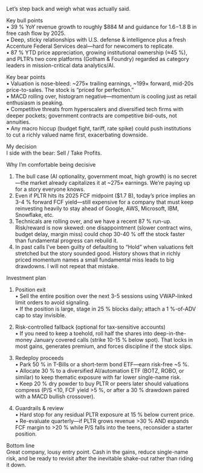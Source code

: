 Let’s step back and weigh what was actually said.

Key bull points  
• 39 % YoY revenue growth to roughly $884 M and guidance for $1.6-$1.8 B in free cash flow by 2025.  
• Deep, sticky relationships with U.S. defense & intelligence plus a fresh Accenture Federal Services deal—hard for newcomers to replicate.  
• 87 % YTD price appreciation, growing institutional ownership (≈45 %), and PLTR’s two core platforms (Gotham & Foundry) regarded as category leaders in mission-critical data analytics/AI.  

Key bear points  
• Valuation is nose-bleed: ~275× trailing earnings, ~199× forward, mid-20s price-to-sales. The stock is “priced for perfection.”  
• MACD rolling over, histogram negative—momentum is cooling just as retail enthusiasm is peaking.  
• Competitive threats from hyperscalers and diversified tech firms with deeper pockets; government contracts are competitive bid-outs, not annuities.  
• Any macro hiccup (budget fight, tariff, rate spike) could push institutions to cut a richly valued name first, exacerbating downside.  

My decision  
I side with the bear: Sell / Take Profits.

Why I’m comfortable being decisive  
1. The bull case (AI optionality, government moat, high growth) is no secret—the market already capitalizes it at ~275× earnings. We’re paying up for a story everyone knows.  
2. Even if PLTR hits its 2025 FCF midpoint ($1.7 B), today’s price implies an 3-4 % forward FCF yield—still expensive for a company that must keep reinvesting heavily to stay ahead of Google, AWS, Microsoft, IBM, Snowflake, etc.  
3. Technicals are rolling over, and we have a recent 87 % run-up. Risk/reward is now skewed: one disappointment (slower contract wins, budget delay, margin miss) could chop 30-40 % off the stock faster than fundamental progress can rebuild it.  
4. In past calls I’ve been guilty of defaulting to “Hold” when valuations felt stretched but the story sounded good. History shows that in richly priced momentum names a small fundamental miss leads to big drawdowns. I will not repeat that mistake.

Investment plan  

1. Position exit  
   • Sell the entire position over the next 3-5 sessions using VWAP-linked limit orders to avoid signaling.  
   • If the position is large, stage in 25 % blocks daily; attach a 1 %-of-ADV cap to stay invisible.  

2. Risk-controlled fallback (optional for tax-sensitive accounts)  
   • If you need to keep a toehold, roll half the shares into deep-in-the-money January covered calls (strike 10-15 % below spot). That locks in most gains, generates premium, and forces discipline if the stock slips.  

3. Redeploy proceeds  
   • Park 50 % in T-Bills or a short-term bond ETF—earn risk-free ~5 %.  
   • Allocate 30 % to a diversified AI/automation ETF (BOTZ, ROBO, or similar) to keep thematic exposure with far lower single-name risk.  
   • Keep 20 % dry powder to buy PLTR or peers later should valuations compress (P/S <10, FCF yield >5 %, or after a 30 % drawdown paired with a MACD bullish crossover).  

4. Guardrails & review  
   • Hard stop for any residual PLTR exposure at 15 % below current price.  
   • Re-evaluate quarterly—if PLTR grows revenue >30 % AND expands FCF margin to >20 % while P/S falls into the teens, reconsider a starter position.  

Bottom line  
Great company, lousy entry point. Cash in the gains, reduce single-name risk, and be ready to revisit after the inevitable shake-out rather than riding it down.